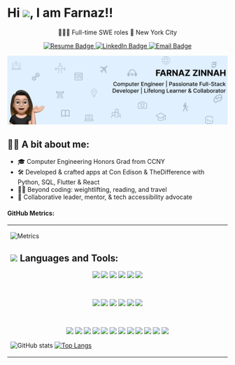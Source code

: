 <h1>Hi <img src="https://media.giphy.com/media/hvRJCLFzcasrR4ia7z/giphy.gif" width="25">, I am Farnaz!!</h1>


<p align="center">
🧘🏻‍♀️ Full-time SWE roles 📍 New York City  <br>


<p align="center">
  <a href="https://drive.google.com/file/d/1Ob2PkmUj22DiadrF4dFDjvHCkcD8Eoe9/view" target="_blank">
    <img src="https://img.shields.io/badge/Resume-brightgreen" alt="Resume Badge">
  </a>

  <a href="https://www.linkedin.com/in/farnaz-zinnah/" target="_blank">
    <img src="https://img.shields.io/badge/LinkedIn-orange" alt="LinkedIn Badge">
  </a>

  <a href="mailto:farnazsamia@gmail.com">
    <img src="https://img.shields.io/badge/Email-blueviolet" alt="Email Badge">
  </a>
</p>



<p align="center">
  <img src="https://github.com/fzinnah17/fzinnah17/blob/main/git.png" alt="My Banner"><br>
</p>


## 👩🏻 A bit about me: 
- 🎓 Computer Engineering Honors Grad from CCNY
- 🛠 Developed & crafted apps at Con Edison & TheDifference with Python, SQL, Flutter & React
- 🏋️‍♂️ Beyond coding: weightlifting, reading, and travel
- 📖 Collaborative leader, mentor, & tech accessibility advocate

#### GitHub Metrics:

<table>
  <tr>
    <td valign="top" width="50%">

![Metrics](https://metrics.lecoq.io/fzinnah17)

## <img src="https://media2.giphy.com/media/QssGEmpkyEOhBCb7e1/giphy.gif?cid=ecf05e47a0n3gi1bfqntqmob8g9aid1oyj2wr3ds3mg700bl&rid=giphy.gif" width ="25"> Languages and Tools:

<p align="center" > 
    <img src="https://img.icons8.com/fluency/48/000000/javascript.png"/>
    <img src="https://img.icons8.com/fluency/48/000000/python.png"/>
    <img src="https://img.icons8.com/color/48/000000/java-coffee-cup-logo.png"/>
    <img src="https://img.icons8.com/fluency/48/000000/markdown.png"/>
    <img src="https://img.icons8.com/color/48/000000/c-plus-plus-logo.png"/>
    <img src="https://img.icons8.com/color/48/000000/c-sharp-logo.png"/>
</p>
</br>

<p align="center" > 
    <img src="https://upload.wikimedia.org/wikipedia/commons/thumb/a/a7/React-icon.svg/1200px-React-icon.svg.png" width="48"/>
    <img src="https://d2nir1j4sou8ez.cloudfront.net/wp-content/uploads/2021/12/nextjs-boilerplate-logo.png" width="48"/>
    <img src="https://upload.wikimedia.org/wikipedia/commons/thumb/4/4c/Typescript_logo_2020.svg/1200px-Typescript_logo_2020.svg.png" width="48"/>
    <img src="https://avatars.githubusercontent.com/u/67109815?s=280&v=4" width="48"/>
    <img src="https://upload.wikimedia.org/wikipedia/commons/thumb/b/b2/Bootstrap_logo.svg/1200px-Bootstrap_logo.svg.png" width="48"/>
    <img src="https://www.datocms-assets.com/45470/1631026680-logo-react-native.png" width="48"/>
</p>

</br>
<p align="center" > 
    <img src="https://upload.wikimedia.org/wikipedia/commons/thumb/d/d9/Node.js_logo.svg/1200px-Node.js_logo.svg.png" width="60"/>
    <img src="https://cdn-icons-png.flaticon.com/512/2867/2867342.png" width="48"/>
    <img src="https://git-scm.com/images/logos/downloads/Git-Icon-1788C.png" width="48"/>
    <img src="https://github.githubassets.com/images/modules/logos_page/GitHub-Logo.png" width="70"/>
    <img src="https://msdynamicsnavashwinitripathi.files.wordpress.com/2021/01/docker_logo.png" width="48"/>
    <img src="https://static-00.iconduck.com/assets.00/postman-icon-497x512-beb7sy75.png" width="48"/>
    <img src="https://upload.wikimedia.org/wikipedia/commons/thumb/5/5c/AWS_Simple_Icons_AWS_Cloud.svg/2560px-AWS_Simple_Icons_AWS_Cloud.svg.png" width="60"/>
    <img src="https://cdn4.iconfinder.com/data/icons/google-i-o-2016/512/google_firebase-2-512.png" width="48"/>
    <img src="https://pbs.twimg.com/profile_images/1452637606559326217/GFz_P-5e_400x400.png" width="48"/>
    <img src="https://icons.veryicon.com/png/o/application/app-icon-7/jira-5.png" width="48"/>
    <img src="https://pipedream.com/s.v0/app_1YMhwo/logo/orig" width="48"/>
    <img src="https://quolum.com/blog/wp-content/uploads/2023/01/coverimage.png" width="90"/>
</p>

![GitHub stats](https://github-readme-stats.vercel.app/api?username=fzinnah17&show_icons=true&theme=radical&cache_seconds=0)
[![Top Langs](https://github-readme-stats.vercel.app/api/top-langs/?username=fzinnah17&layout=compact)](https://github.com/fzinnah17/github-readme-stats)

  </tr>
</table>


